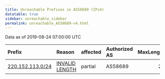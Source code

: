 ```yaml
---
title: Unreachable Prefixes in AS58689 (IPv4)
datatable: true
sidebar: unreachable_sidebar
permalink: unreachable_AS58689-v4.html
---
```


Data as of 2019-08-24 07:00:00 UTC


<div class="datatable-begin"></div>

| Prefix                                                     | Reason                                                                                                     | affected   | Authorized AS   |   MaxLength | Anchor                                       |   unreachable /24s |
|:-----------------------------------------------------------|:-----------------------------------------------------------------------------------------------------------|:-----------|:----------------|------------:|:---------------------------------------------|-------------------:|
| [220.152.113.0/24](https://stat.ripe.net/220.152.113.0/24) | [INVALID LENGTH](https://rpki-validator.ripe.net/announcement-preview?asn=AS58689&prefix=220.152.113.0/24) | partial    | AS58689         |          22 | [APNIC](unreachable_APNIC_RPKI_Root-v4.html) |                  1 |

<div class="datatable-end"></div>
